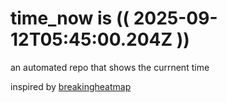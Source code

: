 # time_now is (( 2025-09-12T05:45:00.204Z ))

an automated repo that shows the currnent time

inspired by [breakingheatmap](https://github.com/breakingheatmap/breakingheatmap)
